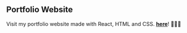 ## Portfolio Website

Visit my portfolio website made with React, HTML and CSS. <a href="https://dhruvbhatia14.github.io/portfolio/"><u>**here**</u></a>! 👨🏻‍💻
